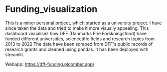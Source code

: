 # Funding_visualization

This is a minor personal project, which started as a university project. I have since taken the data and tried to make it more visually appealing. This dashboard visualisez how DFF (Danmarks Frie Forskningsfond) have funded different universities, sciencetific fields and research topics from 2013 to 2022 The data have been scraped from DFF's public records of research grants and cleaned using pandas. It has been deployed with streamlit.  

Webapp: https://dff-funding.ploomber.app/ 
